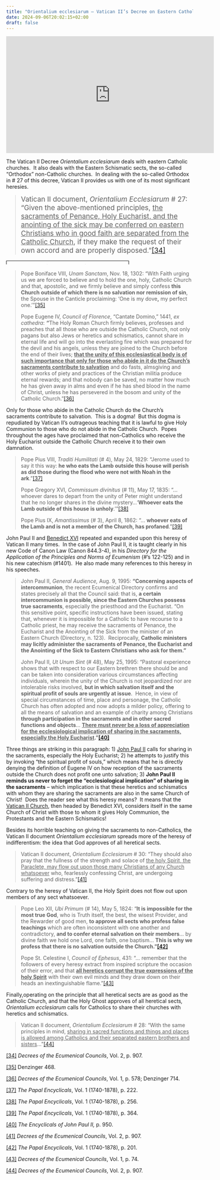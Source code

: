 ```yaml
---
title: "Orientalium ecclesiarum – Vatican II’s Decree on Eastern Catholic Churches"
date: 2024-09-06T20:02:15+02:00
draft: false
---
```



<p><iframe title="YouTube video player" src="https://www.youtube.com/embed/1Jj7tuRDzRY" width="560" height="315" frameborder="0" allowfullscreen="allowfullscreen"></iframe>

<p>The Vatican II Decree <em>Orientalium ecclesiarum</em> deals with eastern Catholic churches.  It also deals with the Eastern Schismatic sects, the so-called “Orthodox” non-Catholic churches.  In dealing with the so-called Orthodox in # 27 of this decree, Vatican II provides us with one of its most significant heresies.</p>

<blockquote>
<p><span style="font-size: 14pt;">Vatican II document,<em> Orientalium Ecclesiarum</em> # 27: “Given the above-mentioned principles, <span style="text-decoration: underline;">the sacraments of Penance, Holy Eucharist, and the anointing of the sick may be conferred on eastern Christians who in good faith are separated from the Catholic Church</span>, if they make the request of their own accord and are properly disposed.”<a id="_ednref34" title="" href="#_edn34" name="_ednref34">[34]</a></span></p>
</blockquote>
<table style="margin-left: auto; margin-right: auto; width: 100%; height: 10px;">
<tbody>
<tr style="height: 74px;">
<td style="border: 1px solid #000000; vertical-align: middle; padding: 5px; height: 10px; text-align: left;" width="319">For 20 centuries the Catholic Church consistently taught that heretics cannot receive the sacraments. This teaching is rooted in the dogma that outside the Catholic Church there is no remission of sins, defined by Pope Boniface VIII. It is also rooted in the dogma that sacraments only profit unto salvation those inside the Catholic Church, as defined by Pope Eugene IV.</td>
</tr>
</tbody>
</table>
<blockquote>
<p>Pope Boniface VIII, <em>Unam Sanctam</em>, Nov. 18, 1302: “With Faith urging us we are forced to believe and to hold the one, holy, Catholic Church and that, apostolic, and we firmly believe and simply confess<strong> this Church</strong> <strong>outside of which there is no salvation nor remission of sin</strong>, the Spouse in the Canticle proclaiming: ‘One is my dove<strong>,</strong> my perfect one.’”<a id="_ednref35" title="" href="#_edn35" name="_ednref35">[35]</a></p>
<p>Pope Eugene IV, <em>Council of Florence</em>, “Cantate Domino,” 1441, <em>ex cathedra</em>: <strong><em>“</em></strong>The Holy Roman Church firmly believes, professes and preaches that all those who are outside the Catholic Church, not only pagans but also Jews or heretics and schismatics, cannot share in eternal life and will go into the everlasting fire which was prepared for the devil and his angels, unless they are joined to the Church before the end of their lives; <strong><span style="text-decoration: underline;">that the unity of this ecclesiastical body is of such importance that only for those who abide in it do the Church’s sacraments contribute to salvation</span></strong> and do fasts, almsgiving and other works of piety and practices of the Christian militia produce eternal rewards; and that nobody can be saved, no matter how much he has given away in alms and even if he has shed blood in the name of Christ, unless he has persevered in the bosom and unity of the Catholic Church.”<a id="_ednref36" title="" href="#_edn36" name="_ednref36">[36]</a></p>
</blockquote>
<p>Only for those who abide in the Catholic Church do the Church’s sacraments contribute to salvation.  This is a dogma!  But this dogma is repudiated by Vatican II’s outrageous teaching that it is lawful to give Holy Communion to those who do not abide in the Catholic Church.  Popes throughout the ages have proclaimed that non-Catholics who receive the Holy Eucharist outside the Catholic Church receive it to their own damnation.</p>

<blockquote>
<p>Pope Pius VIII, <em>Traditi Humilitati</em> (# 4), May 24, 1829: “Jerome used to say it this way: <strong>he who eats the Lamb outside this house will perish as did those during the flood who were not with Noah in the ark</strong>.”<a id="_ednref37" title="" href="#_edn37" name="_ednref37">[37]</a></p>
<p>Pope Gregory XVI, <em>Commissum divinitus</em> (# 11), May 17, 1835: “… whoever dares to depart from the unity of Peter might understand that he no longer shares in the divine mystery…‘<strong>Whoever eats the Lamb outside of this house is unholy</strong>.’”<a id="_ednref38" title="" href="#_edn38" name="_ednref38">[38]</a></p>
<p>Pope Pius IX, <em>Amantissimus</em> (# 3), April 8, 1862: “… <strong>whoever eats of the Lamb and is not a member of the Church, has profaned</strong>.”<a id="_ednref39" title="" href="#_edn39" name="_ednref39">[39]</a></p>
</blockquote>
<p>John Paul II and <a title="The Heresies of Benedict XVI" href="https://vaticancatholic.com/anti-pope-benedict-xvi/" target="_blank" rel="noopener">Benedict XVI</a> repeated and expanded upon this heresy of Vatican II many times.  In the case of John Paul II, it is taught clearly in his new Code of Canon Law (Canon 844.3-4), in his <em>Directory for the Application of the Principles and Norms of Ecumenism</em> (#’s 122-125) and in his new catechism (#1401).  He also made many references to this heresy in his speeches.</p>

<blockquote>
<p align="left">John Paul II, <em>General Audience, </em>Aug. 9, 1995: <strong>“Concerning aspects of intercommunion</strong>, the recent Ecumenical Directory confirms and states precisely all that the Council said: that is, <strong>a certain intercommunion is possible, since the Eastern Churches possess true sacraments</strong>, especially the priesthood and the Eucharist.
“On this sensitive point, specific instructions have been issued, stating that, whenever it is impossible for a Catholic to have recourse to a Catholic priest, he may receive the sacraments of Penance, the Eucharist and the Anointing of the Sick from the minister of an Eastern Church (Directory, n. 123).  Reciprocally, <strong>Catholic ministers may licitly administer the sacraments of Penance, the Eucharist and the Anointing of the Sick to Eastern Christians who ask for them.”</strong></p>
<p align="left">John Paul II, <em>Ut Unum Sint </em>(# 48), May 25, 1995: “Pastoral experience shows that with respect to our Eastern brethren there should be and can be taken into consideration various circumstances affecting individuals, wherein the unity of the Church is not jeopardized nor are intolerable risks involved, <strong>but in which salvation itself and the spiritual profit of souls are urgently at issue</strong>.  Hence, in view of special circumstances of time, place and personage, the Catholic Church has often adopted and now adopts a milder policy, offering to all the means of salvation and an example of charity among Christians <strong>through participation in the sacraments and in other sacred functions and objects</strong>… <strong><span style="text-decoration: underline;">There must never be a loss of appreciation for the ecclesiological implication of sharing in the sacraments, especially the Holy Eucharist</span>.”<a id="_ednref40" title="" href="#_edn40" name="_ednref40"><strong>[40]</strong></a></strong></p>
</blockquote>
<p align="left">Three things are striking in this paragraph: 1) <a title="John Paul II (manifest heretic who claimed to be Pope 1978-2005)" href="https://vaticancatholic.com/anti-pope-john-paul-ii/" target="_blank" rel="noopener">John Paul II</a> calls for sharing in the sacraments, especially the Holy Eucharist; 2) he attempts to justify this by invoking “the spiritual profit of souls,” which means that he is directly denying the definition of Eugene IV on how reception of the sacraments outside the Church does not profit one unto salvation; 3) <strong>John Paul II reminds us never to forget the “ecclesiological implication” of sharing in the sacraments</strong> – which implication is that these heretics and schismatics with whom they are sharing the sacraments are also in the same Church of Christ!  Does the reader see what this heresy means?  It means that the <a title="Vatican II “Catholic” Church Exposed" href="https://vaticancatholic.com/vatican-ii-exposed/" target="_blank" rel="noopener">Vatican II Church</a>, then headed by Benedict XVI, considers itself in the same Church of Christ with those to whom it gives Holy Communion, the Protestants and the Eastern Schismatics!</p>
<p>Besides its horrible teaching on giving the sacraments to non-Catholics, the Vatican II document <em>Orientalium ecclesiarum</em> spreads more of the heresy of indifferentism: the idea that God approves of all heretical sects.</p>

<blockquote>
<p>Vatican II document,<em> Orientalium Ecclesiarum</em> # 30: “They should also pray that the fullness of the strength and solace of <span style="text-decoration: underline;">the holy Spirit, the Paraclete, may flow out upon those many Christians of any Church whatsoever</span> who, fearlessly confessing Christ, are undergoing suffering and distress.”<a id="_ednref41" title="" href="#_edn41" name="_ednref41">[41]</a></p>
</blockquote>
<p>Contrary to the heresy of Vatican II, the Holy Spirit does not flow out upon members of any sect whatsoever.</p>

<blockquote>
<p>Pope Leo XII, <em>Ubi Primum</em> (# 14), May 5, 1824: “<strong>It is impossible for the most true God</strong>, who is Truth itself, the best, the wisest Provider, and the Rewarder of good men, <strong>to approve all sects who profess false teachings</strong> which are often inconsistent with one another and contradictory, <strong>and to confer eternal salvation on their members</strong>… by divine faith we hold one Lord, one faith, one baptism… <strong>This is why we profess that there is no salvation outside the Church.”<a id="_ednref42" title="" href="#_edn42" name="_ednref42"><strong>[42]</strong></a></strong></p>
<p>Pope St. Celestine I, <em>Council of Ephesus</em>, 431: “… remember that the followers of every heresy extract from inspired scripture the occasion of their error, and that <strong><span style="text-decoration: underline;">all heretics corrupt the true expressions of the holy Spirit</span></strong> with their own evil minds and they draw down on their heads an inextinguishable flame.”<a id="_ednref43" title="" href="#_edn43" name="_ednref43">[43]</a></p>
</blockquote>
<p>Finally,operating on the principle that all heretical sects are as good as the Catholic Church, and that the Holy Ghost approves of all heretical sects<em>, Orientalium ecclesiarum</em> calls for Catholics to share their churches with heretics and schismatics.</p>

<blockquote>
<p>Vatican II document,<em> Orientalium Ecclesiarum</em> # 28: “With the same principles in mind, <span style="text-decoration: underline;">sharing in sacred functions and things and places is allowed among Catholics and their separated eastern brothers and sisters</span>...”<a id="_ednref44" title="" href="#_edn44" name="_ednref44">[44]</a></p>
</blockquote>

<div class="footnotes">
<div id="edn34">
<p><a id="_edn34" title="" href="#_ednref34" name="_edn34">[34]</a> <em>Decrees of the Ecumenical Councils</em>, Vol. 2, p. 907.</p>

</div>
<div id="edn35">
<p><a id="_edn35" title="" href="#_ednref35" name="_edn35">[35]</a> Denzinger 468.</p>

</div>
<div id="edn36">
<p><a id="_edn36" title="" href="#_ednref36" name="_edn36">[36]</a> <em>Decrees of the Ecumenical Councils</em>, Vol. 1, p. 578; Denzinger 714.</p>

</div>
<div id="edn37">
<p><a id="_edn37" title="" href="#_ednref37" name="_edn37">[37]</a> <em>The Papal Encyclicals</em>, Vol. 1 (1740-1878), p. 222.</p>

</div>
<div id="edn38">
<p><a id="_edn38" title="" href="#_ednref38" name="_edn38">[38]</a> <em>The Papal Encyclicals</em>, Vol. 1 (1740-1878), p. 256.</p>

</div>
<div id="edn39">
<p><a id="_edn39" title="" href="#_ednref39" name="_edn39">[39]</a> <em>The Papal Encyclicals</em>, Vol. 1 (1740-1878), p. 364.</p>

</div>
<div id="edn40">
<p><a id="_edn40" title="" href="#_ednref40" name="_edn40">[40]</a> <em>The Encyclicals of John Paul II, </em>p. 950.</p>

</div>
<div id="edn41">
<p><a id="_edn41" title="" href="#_ednref41" name="_edn41">[41]</a> <em>Decrees of the Ecumenical Councils</em>, Vol. 2, p. 907.</p>

</div>
<div id="edn42">
<p><a id="_edn42" title="" href="#_ednref42" name="_edn42">[42]</a> <em>The Papal Encyclicals</em>, Vol. 1 (1740-1878), p. 201.</p>

</div>
<div id="edn43">
<p><a id="_edn43" title="" href="#_ednref43" name="_edn43">[43]</a> <em>Decrees of the Ecumenical Councils</em>, Vol. 1, p. 74.</p>

</div>
<div id="edn44">
<p><a id="_edn44" title="" href="#_ednref44" name="_edn44">[44]</a> <em>Decrees of the Ecumenical Councils</em>, Vol. 2, p. 907.</p>

</div>
</div>
